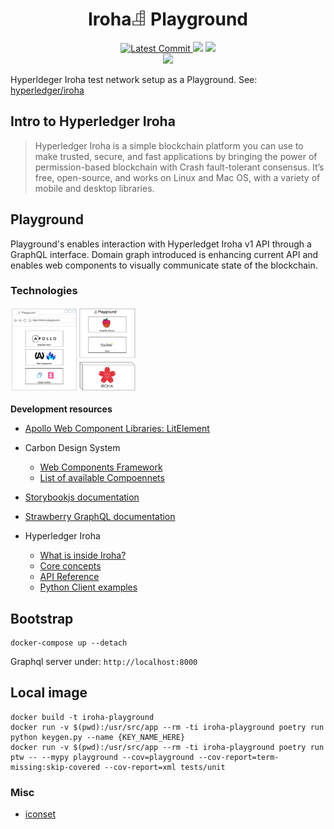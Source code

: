 <h1 align="center">
    <strong>Iroha<img height="24px;" src="logo.svg" alt="Iroha Playground" /> Playground</strong>
</h1>
<p align="center">
    <a href="https://github.com/dmtrs/iroha-playground" target="_blank">
        <img src="https://img.shields.io/github/last-commit/dmtrs/iroha-playground" alt="Latest Commit">
    </a>
        <img src="https://img.shields.io/github/workflow/status/dmtrs/iroha-playground/Test">
        <img src="https://img.shields.io/codecov/c/github/dmtrs/iroha-playground">
    <br />
    <img src="https://img.shields.io/github/license/dmtrs/iroha-playground">
</p>

Hyperldeger Iroha test network setup as a Playground. 
See: [hyperledger/iroha](https://github.com/hyperledger/iroha)

## Intro to Hyperledger Iroha

> Hyperledger Iroha is a simple blockchain platform you can use to make trusted, secure, and fast applications by bringing the power of permission-based blockchain with Crash fault-tolerant consensus. It’s free, open-source, and works on Linux and Mac OS, with a variety of mobile and desktop libraries. 

## Playground

Playground's enables interaction with Hyperledget Iroha v1 API through a GraphQL interface. Domain graph introduced is enhancing current API and enables web components to visually communicate state of the blockchain.

### Technologies

<img with="480px" src="project_technologies.png" alt="Apollo Web Client, Apollo Elements, Lit, Carbon Design System, Storybook, Strawbeery GraphQL, Starlette, Hyperledger Iroha" style="max-width:40%;">

**Development resources**

- [Apollo Web Component Libraries: LitElement](https://apolloelements.dev/api/libraries/lit-apollo/)
- Carbon Design System
  - [Web Components Framework](https://www.carbondesignsystem.com/developing/frameworks/web-components)
  - [List of available Compoennets](https://web-components.carbondesignsystem.com/?path=/story/introduction-welcome--page)
- [Storybookjs documentation](https://storybook.js.org/docs/react/get-started/introduction)

- [Strawberry GraphQL documentation](https://strawberry.rocks/docs)
- Hyperledger Iroha
  - [What is inside Iroha?](https://iroha.readthedocs.io/en/main/concepts_architecture/architecture.html)
  - [Core concepts](https://iroha.readthedocs.io/en/main/concepts_architecture/core_concepts.html)
  - [API Reference](https://iroha.readthedocs.io/en/main/develop/api.html)
  - [Python Client examples](https://github.com/hyperledger/iroha-python/tree/master/examples)

## Bootstrap

```
docker-compose up --detach
```

Graphql server under: `http://localhost:8000`

## Local image

```
docker build -t iroha-playground
docker run -v $(pwd):/usr/src/app --rm -ti iroha-playground poetry run python keygen.py --name {KEY_NAME_HERE}
docker run -v $(pwd):/usr/src/app --rm -ti iroha-playground poetry run ptw -- --mypy playground --cov=playground --cov-report=term-missing:skip-covered --cov-report=xml tests/unit
```

### Misc
- [iconset](https://www.iconfinder.com/iconsets/kid-playground-and-toys)
